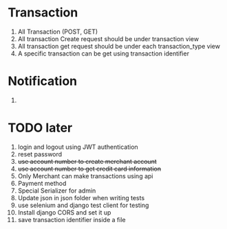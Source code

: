 # Transaction
1. All Transaction (POST, GET)
2. All transaction Create request should be under transaction view
3. All transaction get request should be under each transaction_type view
4. A specific transaction can be get using transaction identifier

# Notification
1.

# TODO later
1. login and logout using JWT authentication
2. reset password
3. ~~use account number to create merchant account~~
4. ~~use account number to get credit card information~~
5. Only Merchant can make transactions using api
6. Payment method
7. Special Serializer for admin
8. Update json in json folder when writing tests
9. use selenium and django test client for testing
10. Install django CORS and set it up
11. save transaction identifier inside a file